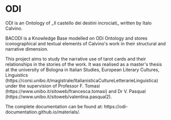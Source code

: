 # ODI
<p>ODI is an Ontology of _Il castello dei destini incrociati_ written by Italo Calvino.</p>
<p>BACODI is a Knowledge Base modelled on ODi Ontology and stores iconographical and textual elements of Calvino's work in their structural and narrative dimension.</p>
<p>This project aims to study the narrative use of tarot cards and their relationships in the stories of the work. 
It was realised as a master's thesis at the university of Bologna in Italian Studies, European Literary Cultures, Linguistics (https://corsi.unibo.it/magistrale/ItalianisticaCultureLetterarieLinguistica) under the supervision of Professor F. Tomasi (https://www.unibo.it/sitoweb/francesca.tomasi) and Dr V. Pasqual (https://www.unibo.it/sitoweb/valentina.pasqual2).</p>
<p>The complete documentation can be found at: https://odi-documentation.github.io/materials/.</p>
